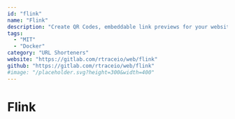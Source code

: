 ```yaml
---
id: "flink"
name: "Flink"
description: "Create QR Codes, embeddable link previews for your website and crawls/scrapes metadata."
tags:
  - "MIT"
  - "Docker"
category: "URL Shorteners"
website: "https://gitlab.com/rtraceio/web/flink"
github: "https://gitlab.com/rtraceio/web/flink"
#image: "/placeholder.svg?height=300&width=400"
---
```


# Flink
